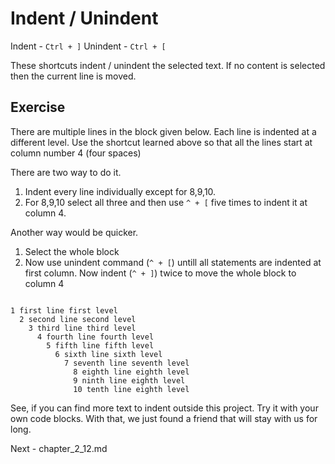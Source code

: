 Indent / Unindent
==================

Indent - `Ctrl + ]`
Unindent - `Ctrl + [`

These shortcuts indent / unindent the selected text. If no content is selected
then the current line is moved.

Exercise
---------

There are multiple lines in the block given below. Each line is indented at a
different level. Use the shortcut learned above so that all the lines start at
column number 4 (four spaces)

There are two way to do it.

1. Indent every line individually except for 8,9,10.
2. For 8,9,10 select all three and then use `^ + [` five times to indent it at
   column 4.

Another way would be quicker.

1. Select the whole block
2. Now use unindent command (`^ + [`) untill all statements are indented at
   first column. Now indent (`^ + ]`) twice to move the whole block to column 4

```

1 first line first level
  2 second line second level
    3 third line third level
      4 fourth line fourth level
        5 fifth line fifth level
          6 sixth line sixth level
            7 seventh line seventh level
              8 eighth line eighth level
              9 ninth line eighth level
              10 tenth line eighth level

```

See, if you can find more text to indent outside this project. Try it with
your own code blocks. With that, we just found a friend that will stay with us
for long.

Next - chapter_2_12.md
